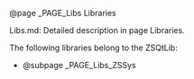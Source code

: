 @page _PAGE_Libs Libraries

Libs.md: Detailed description in page Libraries.

The following libraries belong to the ZSQtLib:
- @subpage _PAGE_Libs_ZSSys
